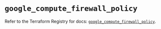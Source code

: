 # `google_compute_firewall_policy`

Refer to the Terraform Registry for docs: [`google_compute_firewall_policy`](https://registry.terraform.io/providers/hashicorp/google/5.13.0/docs/resources/compute_firewall_policy).
